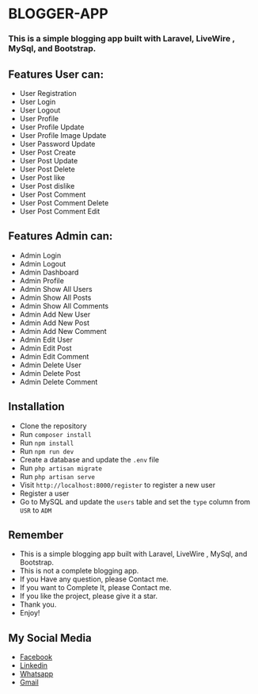 # BLOGGER-APP
### This is a simple blogging app built with Laravel, LiveWire , MySql, and Bootstrap.

## Features User can:
- User Registration
- User Login
- User Logout
- User Profile
- User Profile Update
- User Profile Image Update
- User Password Update
- User Post Create
- User Post Update
- User Post Delete
- User Post like
- User Post dislike
- User Post Comment
- User Post Comment Delete
- User Post Comment Edit
## Features Admin can:
- Admin Login
- Admin Logout
- Admin Dashboard
- Admin Profile
- Admin Show All Users
- Admin Show All Posts
- Admin Show All Comments
- Admin Add New User
- Admin Add New Post
- Admin Add New Comment
- Admin Edit User
- Admin Edit Post
- Admin Edit Comment
- Admin Delete User
- Admin Delete Post
- Admin Delete Comment

## Installation
- Clone the repository
- Run `composer install`
- Run `npm install`
- Run `npm run dev`
- Create a database and update the `.env` file
- Run `php artisan migrate`
- Run `php artisan serve`
- Visit `http://localhost:8000/register` to register a new user
- Register a user
- Go to MySQL and update the `users` table and set the `type` column from `USR` to `ADM`

## Remember
- This is a simple blogging app built with Laravel, LiveWire , MySql, and Bootstrap.
- This is not a complete blogging app.
- If you Have any question, please Contact me.
- If you want to Complete It, please Contact me.
- If you like the project, please give it a star.
- Thank you.
- Enjoy!

## My Social Media
- [Facebook](https://www.facebook.com/mahmoud.almalah.796)
- [Linkedin](https://www.linkedin.com/in/mahmoud-almalah-559408176/)
- [Whatsapp](https://wa.me/201026475912)
- [Gmail](mailto:malmalah04@gmail.com)
